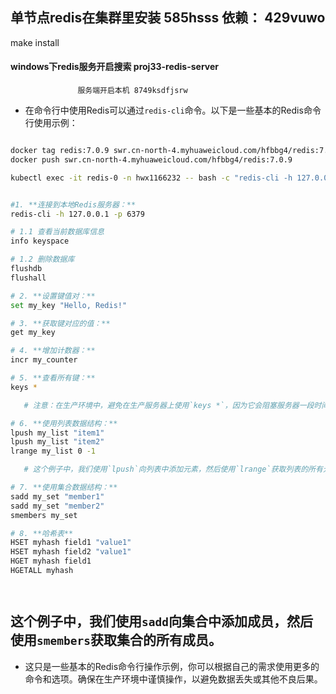 

## 单节点redis在集群里安装        **585hsss**      依赖： 429vuwo   

make install

#### windows下redis服务开启搜索 proj33-redis-server 
                   服务端开启本机 8749ksdfjsrw



- 在命令行中使用Redis可以通过`redis-cli`命令。以下是一些基本的Redis命令行使用示例：

```bash

docker tag redis:7.0.9 swr.cn-north-4.myhuaweicloud.com/hfbbg4/redis:7.0.9
docker push swr.cn-north-4.myhuaweicloud.com/hfbbg4/redis:7.0.9

kubectl exec -it redis-0 -n hwx1166232 -- bash -c "redis-cli -h 127.0.0.1 -p 6379 "


#1. **连接到本地Redis服务器：**
redis-cli -h 127.0.0.1 -p 6379

# 1.1 查看当前数据库信息
info keyspace

# 1.2 删除数据库
flushdb
flushall

# 2. **设置键值对：**
set my_key "Hello, Redis!"

# 3. **获取键对应的值：**
get my_key

# 4. **增加计数器：**
incr my_counter

# 5. **查看所有键：**
keys *

   # 注意：在生产环境中，避免在生产服务器上使用`keys *`，因为它会阻塞服务器一段时间。

# 6. **使用列表数据结构：**
lpush my_list "item1"
lpush my_list "item2"
lrange my_list 0 -1

   # 这个例子中，我们使用`lpush`向列表中添加元素，然后使用`lrange`获取列表的所有元素。

# 7. **使用集合数据结构：**
sadd my_set "member1"
sadd my_set "member2"
smembers my_set

# 8. **哈希表**
HSET myhash field1 "value1"
HSET myhash field2 "value1"
HGET myhash field1
HGETALL myhash 




```


##   这个例子中，我们使用`sadd`向集合中添加成员，然后使用`smembers`获取集合的所有成员。

- 这只是一些基本的Redis命令行操作示例，你可以根据自己的需求使用更多的命令和选项。确保在生产环境中谨慎操作，以避免数据丢失或其他不良后果。
